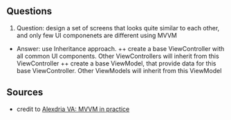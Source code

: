 ## Questions

1) Question: design a set of screens that looks quite similar to each other, and only few UI componenets are different using MVVM
- Answer: use Inheritance approach.
++ create a base ViewController with all common UI components. Other ViewControllers will inherit from this ViewController
++ create a base ViewModel, that provide data for this base ViewController. Other ViewModels will inherit from this ViewModel


## Sources
- credit to [Alexdria VA: MVVM in practice](https://www.youtube.com/watch?v=sWx8TtRBOfk&ab_channel=raywenderlich.com)
